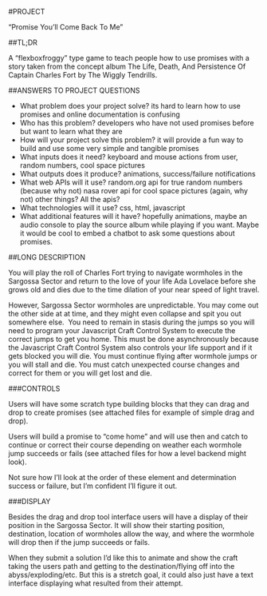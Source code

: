 #PROJECT

“Promise You’ll Come Back To Me”

##TL;DR

A “flexboxfroggy” type game to teach people how to use promises with a story taken from 
the concept album The Life, Death, And Persistence Of Captain Charles Fort by The Wiggly Tendrills.

##ANSWERS TO PROJECT QUESTIONS

* What problem does your project solve?
	its hard to learn how to use promises and online documentation is confusing
* Who has this problem?
	developers who have not used promises before but want to learn what they are
* How will your project solve this problem?
	it will provide a fun way to build and use some very simple and tangible promises 
* What inputs does it need?
	keyboard and mouse actions from user, random numbers, cool space pictures
* What outputs does it produce?
	animations, success/failure notifications
* What web APIs will it use?
	random.org api for true random numbers (because why not)
	nasa rover api for cool space pictures (again, why not)
	other things? All the apis?
* What technologies will it use?
	css, html, javascript
* What additional features will it have?
	hopefully animations, maybe an audio console to play the source album while playing if you want. 
  Maybe it would be cool to embed a chatbot to ask some questions about promises.


##LONG DESCRIPTION

You will play the roll of Charles Fort trying to navigate wormholes in the Sargossa Sector and 
return to the love of your life Ada Lovelace before she grows old and dies due to the time dilation 
of your near speed of light travel.

However, Sargossa Sector wormholes are unpredictable. You may come out the other side at at 
time, and they might even collapse and spit you out somewhere else.  You need to remain in stasis 
during the jumps so you will need to program your Javascript Craft Control System to execute 
the correct jumps to get you home. This must be done asynchronously because the Javascript Craft 
Control System also controls your life support and if it gets blocked you will die. You must continue 
flying after wormhole jumps or you will stall and die. You must catch unexpected course changes and 
correct for them or you will get lost and die.

###CONTROLS

Users will have some scratch type building blocks that they can drag and drop to create promises 
(see attached files for example of simple drag and drop).

Users will build a promise to “come home” and will use then and catch to continue or correct their 
course depending on weather each wormhole jump succeeds or fails (see attached files for how a level backend might look).

Not sure how I’ll look at the order of these element and determination success or failure, but 
I’m confident I’ll figure it out.

###DISPLAY

Besides the drag and drop tool interface users will have a display of their position in the Sargossa Sector. 
It will show their starting position, destination, location of wormholes allow the way, and where the wormhole 
will drop then if the jump succeeds or fails.

When they submit a solution I’d like this to animate and show the craft taking the users path and getting 
to the destination/flying off into the abyss/exploding/etc. But this is a stretch goal, it could also just 
have a text interface displaying what resulted from their attempt.
